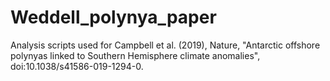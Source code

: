 # Weddell_polynya_paper
Analysis scripts used for Campbell et al. (2019), Nature, "Antarctic offshore polynyas linked to Southern Hemisphere climate anomalies", doi:10.1038/s41586-019-1294-0.
